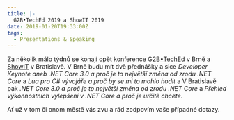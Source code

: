 ```yaml
---
title: |-
  G2B•TechEd 2019 a ShowIT 2019
date: 2019-01-20T19:33:00Z
tags:
  - Presentations & Speaking
---
```

Za několik málo týdnů se konají opět konference [G2B•TechEd][2] v Brně a [ShowIT][1] v Bratislavě. V Brně budu mít dvě přednášky a sice _Developer Keynote aneb .NET Core 3.0 a proč je to největší změna od zrodu .NET Core_ a _Lua pro C# vývojáře a proč by se mi to mohlo hodit_ a V Bratislavě pak _.NET Core 3.0 a proč je to největší změna od zrodu .NET Core_ a _Přehled výkonnostních vylepšení v .NET Core a proč je určitě chcete_.

Ať už v tom či onom městě vás zvu a rád zodpovím vaše případné dotazy.

[1]: https://www.showit.sk/sk/
[2]: https://www.g2bteched.cz/cs/